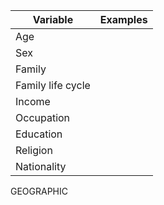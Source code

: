 
| Variable          | Examples |
| ----------------- | -------- |
| Age               |          |
| Sex               |          |
| Family            |          |
| Family life cycle |          |
| Income            |          |
| Occupation        |          |
| Education         |          |
| Religion          |          |
| Nationality       |          |
GEOGRAPHIC
